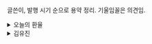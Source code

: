 글쓴이, 발행 시기 순으로 용약 정리. 기울임꼴은 의견임.  
<!-- 주석 열기                         <details> 태그가 부모 요소이고, 1대 자식요소로 <summary>가 위치해 있음을 확인할 수 있습니다.
<details>                             <details> 요소는 더보기/접기 기능의 모든 영역을 감싸주는 태그라고 보시면 되고,
    <summary>제목</summary>           <summary>가 바로 더보기/접기에서 보여지게되는 일종의 제목과 같은 역할을 하는 태그라고 이해하시면 될 것 같습니다.
    <p>내용</p> 또는 <div>내용</div>
</details>
     주석 닫음 -->
<details>
    <summary>오늘의 환율</summary>
    <ul>
        <li>달러($) : 1,135.90</li>
        <li>유로(€) : 1,284.08</li>
        <li>엔(￥) : 1,014.88</li>
    </ul>
</details>
<details><summary>김유진</summary>
<details><summary>나의 하루는 4시 30분에 시작된다</summary>

* 책 소개 
  + 교보문고 구분 : 자기계발 > 자기능력계발 > 시간관리
  + 책 제목 : **나의 하루는 4시 30분에 시작된다** 하루를 두 배로 사는 단 하나의 습관
  + 김유진 지음 | 토네이도 | 2020년 10월 20일 출간 | 9791158511906 | 256쪽 | 140 * 200 * 21 mm /370g
* 프롤로그. 일찍 일어나는 것만으로 더 나은 삶을 살 수 있다면
  + 하루하루가 모여 일상을 만든다.<Br>그러니 요즘의 일상이 만족스럽지 않다면 오늘 하루만이라도 어제와 다르게 살아보는 것은 어떨까?<Br>자신에게 이렇게 외쳐보자.<Br>&nbsp; &nbsp; "오늘은 조금 특별하게 하루를 시작해보자!"
* PART 1. 새벽은 배신하지 않는다
  + CHAPTER 1. 일찍 일어난 날 모든 것이 바뀌었다
    - 새벽의 고요가 가져다준 에너지, 나에게 새벽은 휴식이다.  
      사람들은 내가 무언가를 더 하기 위해 4시 30분에 일어난다고 생각하지만<Br>사실 나에게 새벽은 극한으로 치닫는 시간이 아니라 **잠시 충전하는 휴식 시간**이다.  
      즉, 새벽 기상은 그 자체로 열심히 사는 방법이라기 보다는 **계속 열심히 살기 위한 수단**이다.<Br>너무 힘들고 지칠 때 고요한 새벽에 따듯한 차를 마시며 좋아하는 음악을 들으면 에너지가 채워진다.<Br>불안하고 우울할 때도 마찬가지로 이른 아침 나만의 시간을 통해 안정감을 갖는다.
  + CHAPTER 2. 내가 4시 30분에 일어나는 이유
    - 새벽은 내가 주도하는 시간이고 *에너지가 충만한 시간이며 중요한 일을 먼저 할 수 있도록 한다.<Br>그러면 변동에 대응하기 쉬워 하루를 여유있게 운영할 수 있고 단장기 PDCA Cycle 돌릴 수 있다.*
  + CHAPTER 3. 당신이 잠든 사이에
    - (앞서가는, 성공한) 다른 사람들은 (새벽을 먼저 여는 것으로) 이미 하루를 시작했다
  + CHAPTER 4. 빨리 가려고 하지 말고 일찍 시작하라
    - 계획대로 되지 않는 인생, 하루를 조금 일찍 시작하는 것으로 충분하다.  
      - 글쓴이는 25살에 Law School을 졸업하고 변호사가 되기를 원했으나 실제로는 20대 후반에 Law School에 입학했다.  
        → Law School에 가 보니 20대에서 70대까지 다양한 연령대의 학생들이 있었다.<Br>&nbsp; &nbsp; 다 각자의 삶을 살다 자기만의 시기에 맞춰 로스쿨에 온 사람들이었다.
      - 꿈을 이루는 데 이르거나 늦은 때는 없다. 모두에게 동일하게, 같은 시기에 목표를 달성할 타이밍이 주어지지 않기 때문이다.<Br>누군가에게는 다음 주에 문이 열리는가 하면 누군가에게는 몇 년 뒤에야 문이 열린다.
      - 살다 보면 때로 계획이 바뀌어 방향을 틀어야 할 순간이 온다.<Br>그래도 당황할 필요는 없다. 새로운 인생이 그때부터 시작되는 것이니까.
* PART 2. 4시 30분, 새로운 나를 만났다
  + CHAPTER 5. 4시 30분에 기상하는 방법
    - 초읽기(Count Down) 5,4,3,2,1. *무조건 조건반사식으로* 일어나자.  
      피곤하다고 해서 알람을 끄고 다시 잤다 깨면 수면 사이클이 시작됐다가 갑자기 중단돼<Br>온 종일 피로를 느낄 수 있다고 한다. → 수면 전문가 Neil Robinson
    - *나만의 방식을 만들자*  
      *커피보다 두유 마시기. 10시 이전에 잠자리에 들기. 알람에 반응하기...*
  + CHAPTER 6. 피곤한 것은 아침이 아니라 당신이다
  + CHAPTER 7. 새벽을 제대로 보내고 싶다면
  + CHAPTER 8. 아침형 인간의 주말 사용법
* PART 3. 내가 조금씩 성장하는 방법
  + CHAPTER 9. 시간이 아닌 나를 관리하라
  + CHAPTER 10. 발전은 혼자 하는 것
  + CHAPTER 11. 마음의 여유를 만드는 마인드 미니멀리즘
  + CHAPTER 12. 여기는 목적지가 아닌 관문이다
  + CHAPTER 13. 지금 작은 행복을 찾아 나설 때
* PART 4. 인생을 바꾸는 모닝 플래너
  + CHAPTER 14. 내가 변호사 시험에 합격한 비결
  + CHAPTER 15. 나의 하루는 4시 30분에 시작된다
  + CHAPTER 16. 하루를 주도하는 플래너 작성법
* 에필로그. 새벽, 변화의 씨앗을 심는 시간
</details>
</details>

